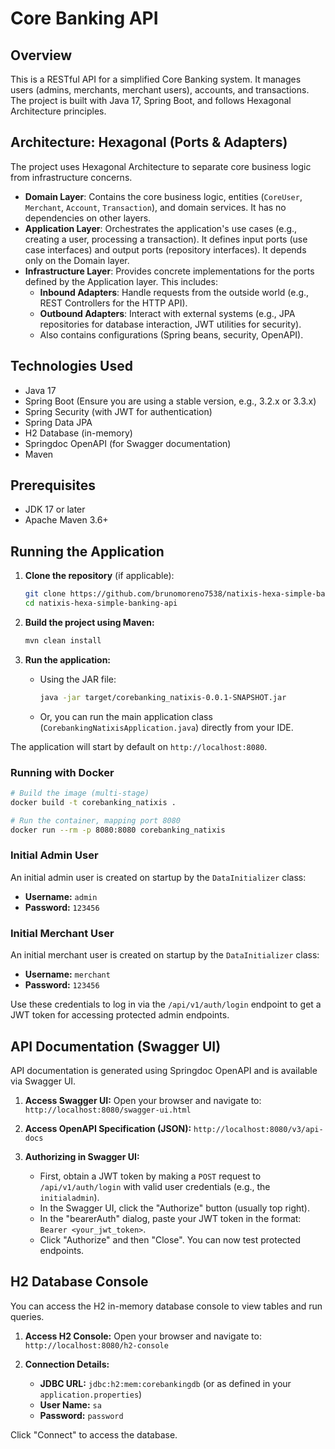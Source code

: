# Core Banking API

## Overview

This is a RESTful API for a simplified Core Banking system. It manages users (admins, merchants, merchant users), accounts, and transactions. The project is built with Java 17, Spring Boot, and follows Hexagonal Architecture principles.

## Architecture: Hexagonal (Ports & Adapters)

The project uses Hexagonal Architecture to separate core business logic from infrastructure concerns.

* **Domain Layer**: Contains the core business logic, entities (`CoreUser`, `Merchant`, `Account`, `Transaction`), and domain services. It has no dependencies on other layers.
* **Application Layer**: Orchestrates the application's use cases (e.g., creating a user, processing a transaction). It defines input ports (use case interfaces) and output ports (repository interfaces). It depends only on the Domain layer.
* **Infrastructure Layer**: Provides concrete implementations for the ports defined by the Application layer. This includes:
    * **Inbound Adapters**: Handle requests from the outside world (e.g., REST Controllers for the HTTP API).
    * **Outbound Adapters**: Interact with external systems (e.g., JPA repositories for database interaction, JWT utilities for security).
    * Also contains configurations (Spring beans, security, OpenAPI).

## Technologies Used

* Java 17
* Spring Boot (Ensure you are using a stable version, e.g., 3.2.x or 3.3.x)
* Spring Security (with JWT for authentication)
* Spring Data JPA
* H2 Database (in-memory)
* Springdoc OpenAPI (for Swagger documentation)
* Maven

## Prerequisites

* JDK 17 or later
* Apache Maven 3.6+

## Running the Application

1.  **Clone the repository** (if applicable):
    ```bash
    git clone https://github.com/brunomoreno7538/natixis-hexa-simple-banking-api
    cd natixis-hexa-simple-banking-api
    ```

2.  **Build the project using Maven:**
    ```bash
    mvn clean install
    ```

3.  **Run the application:**
    * Using the JAR file:
        ```bash
        java -jar target/corebanking_natixis-0.0.1-SNAPSHOT.jar
        ```
    * Or, you can run the main application class (`CorebankingNatixisApplication.java`) directly from your IDE.

The application will start by default on `http://localhost:8080`.

### Running with Docker

```bash
# Build the image (multi-stage)
docker build -t corebanking_natixis .

# Run the container, mapping port 8080
docker run --rm -p 8080:8080 corebanking_natixis
```

### Initial Admin User
An initial admin user is created on startup by the `DataInitializer` class:
* **Username:** `admin`
* **Password:** `123456`

### Initial Merchant User
An initial merchant user is created on startup by the `DataInitializer` class:
* **Username:** `merchant`
* **Password:** `123456`

Use these credentials to log in via the `/api/v1/auth/login` endpoint to get a JWT token for accessing protected admin endpoints.

## API Documentation (Swagger UI)

API documentation is generated using Springdoc OpenAPI and is available via Swagger UI.

1.  **Access Swagger UI:**
    Open your browser and navigate to:
    `http://localhost:8080/swagger-ui.html`

2.  **Access OpenAPI Specification (JSON):**
    `http://localhost:8080/v3/api-docs`

3.  **Authorizing in Swagger UI:**
    * First, obtain a JWT token by making a `POST` request to `/api/v1/auth/login` with valid user credentials (e.g., the `initialadmin`).
    * In the Swagger UI, click the "Authorize" button (usually top right).
    * In the "bearerAuth" dialog, paste your JWT token in the format: `Bearer <your_jwt_token>`.
    * Click "Authorize" and then "Close". You can now test protected endpoints.

## H2 Database Console

You can access the H2 in-memory database console to view tables and run queries.

1.  **Access H2 Console:**
    Open your browser and navigate to:
    `http://localhost:8080/h2-console`

2.  **Connection Details:**
    * **JDBC URL:** `jdbc:h2:mem:corebankingdb` (or as defined in your `application.properties`)
    * **User Name:** `sa`
    * **Password:** `password`

Click "Connect" to access the database.
